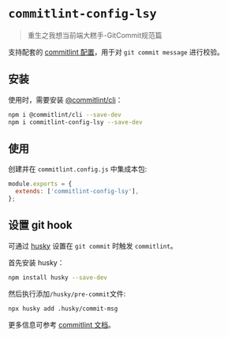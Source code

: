 # `commitlint-config-lsy`

> 重生之我想当前端大糕手-GitCommit规范篇

支持配套的 [commitlint 配置](https://commitlint.js.org/#/concepts-shareable-config)，用于对 `git commit message` 进行校验。

## 安装

使用时，需要安装 [@commitlint/cli](https://www.npmjs.com/package/@commitlint/cli)：

```bash
npm i @commitlint/cli --save-dev
npm i commitlint-config-lsy --save-dev
```

## 使用

创建并在 `commitlint.config.js` 中集成本包:

```javascript
module.exports = {
  extends: ['commitlint-config-lsy'],
};
```

## 设置 git hook

可通过 [husky](https://www.npmjs.com/package/husky) 设置在 `git commit` 时触发 `commitlint`。

首先安装 husky：

```bash
npm install husky --save-dev
```

然后执行添加`/husky/pre-commit`文件:

```bash
npx husky add .husky/commit-msg
```

更多信息可参考 [commitlint 文档](https://commitlint.js.org/#/guides-local-setup?id=install-husky)。
